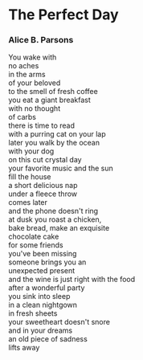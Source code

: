 # The Perfect Day  
  
### Alice B. Parsons  
  
You wake with  
no aches  
in the arms  
of your beloved  
to the smell of fresh coffee  
you eat a giant breakfast  
with no thought  
of carbs  
there is time to read  
with a purring cat on your lap  
later you walk by the ocean  
with your dog  
on this cut crystal day  
your favorite music and the sun  
fill the house  
a short delicious nap  
under a fleece throw  
comes later  
and the phone doesn't ring  
at dusk you roast a chicken,  
bake bread, make an exquisite  
chocolate cake  
for some friends  
you've been missing  
someone brings you an  
unexpected present  
and the wine is just right with the food  
after a wonderful party  
you sink into sleep  
in a clean nightgown  
in fresh sheets  
your sweetheart doesn't snore  
and in your dreams  
an old piece of sadness  
lifts away  
  
